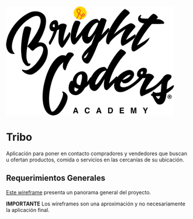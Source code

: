 ![BrightCoders Logo](img/logo-bc.png)

# Tribo

Aplicación para poner en contacto compradores y vendedores que buscan u ofertan productos, comida o servicios en las cercanías de su ubicación.

## Requerimientos Generales

[Este wireframe](https://miro.com/app/board/o9J_ktv22zI=/?moveToWidget=3074457347673574370&cot=12) presenta un panorama general del proyecto.

**IMPORTANTE** Los wireframes son una aproximación y no necesariamente la aplicación final.
